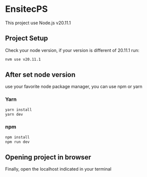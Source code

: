 # EnsitecPS
This project use Node.js v20.11.1
## Project Setup
Check your node version, if your version is different of 20.11.1 run: 

```sh
nvm use v20.11.1
```
## After set node version
use your favorite node package manager, you can use npm or yarn

### Yarn 
```sh
yarn install
yarn dev
```

### npm
```sh
npm install
npm run dev
```

## Opening project in browser 

Finally, open the localhost indicated in your terminal 


